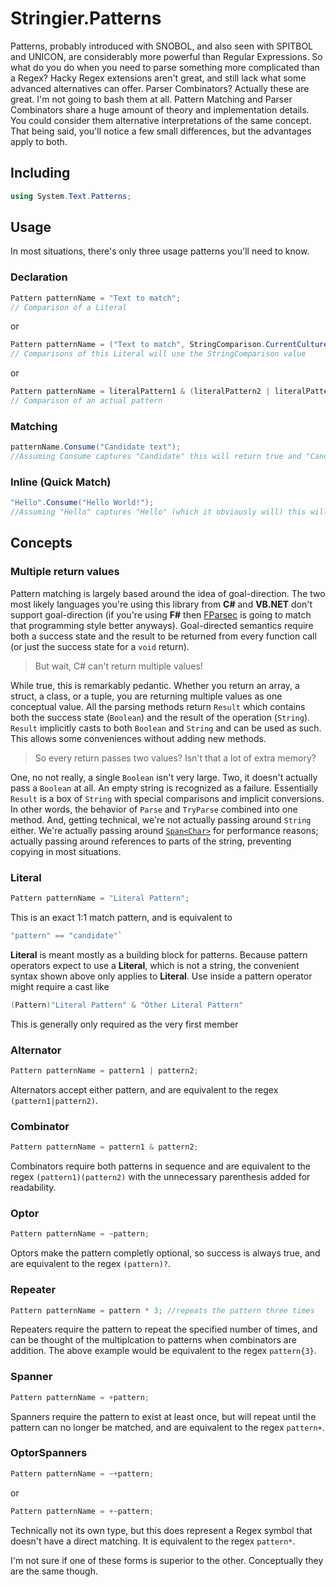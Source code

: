 ﻿# Stringier.Patterns

Patterns, probably introduced with SNOBOL, and also seen with SPITBOL and UNICON, are considerably more powerful than Regular Expressions. So what do you do when you need to parse something more complicated than a Regex? Hacky Regex extensions aren't great, and still lack what some advanced alternatives can offer. Parser Combinators? Actually these are great. I'm not going to bash them at all. Pattern Matching and Parser Combinators share a huge amount of theory and implementation details. You could consider them alternative interpretations of the same concept. That being said, you'll notice a few small differences, but the advantages apply to both.

## Including

~~~~csharp
using System.Text.Patterns;
~~~~

## Usage

In most situations, there's only three usage patterns you'll need to know.

### Declaration

~~~~csharp
Pattern patternName = "Text to match";
// Comparison of a Literal
~~~~
or
~~~~csharp
Pattern patternName = ("Text to match", StringComparison.CurrentCultureIgnoreCase);
// Comparisons of this Literal will use the StringComparison value
~~~~
or
~~~~csharp
Pattern patternName = literalPattern1 & (literalPattern2 | literalPattern3);
// Comparison of an actual pattern
~~~~

### Matching

~~~~csharp
patternName.Consume("Candidate text");
//Assuming Consume captures "Candidate" this will return true and "Candidate"
~~~~

### Inline (Quick Match)

~~~~csharp
"Hello".Consume("Hello World!");
//Assuming "Hello" captures "Hello" (which it obviously will) this will return true and "Hello"
~~~~

## Concepts

### Multiple return values

Pattern matching is largely based around the idea of goal-direction. The two most likely languages you're using this library from **C#** and **VB.NET** don't support goal-direction (if you're using **F#** then [FParsec](http://www.quanttec.com/fparsec/) is going to match that programming style better anyways). Goal-directed semantics require both a success state and the result to be returned from every function call (or just the success state for a `void` return).

> But wait, C# can't return multiple values!

While true, this is remarkably pedantic. Whether you return an array, a struct, a class, or a tuple, you are returning multiple values as one conceptual value. All the parsing methods return `Result` which contains both the success state (`Boolean`) and the result of the operation (`String`). `Result` implicitly casts to both `Boolean` and `String` and can be used as such. This allows some conveniences without adding new methods.

> So every return passes two values? Isn't that a lot of extra memory?

One, no not really, a single `Boolean` isn't very large. Two, it doesn't actually pass a `Boolean` at all. An empty string is recognized as a failure. Essentially `Result` is a box of `String` with special comparisons and implicit conversions. In other words, the behavior of `Parse` and `TryParse` combined into one method. And, getting technical, we're not actually passing around `String` either. We're actually passing around [`Span<Char>`](https://docs.microsoft.com/en-us/dotnet/api/system.span-1) for performance reasons; actually passing around references to parts of the string, preventing copying in most situations.

### Literal

~~~~csharp
Pattern patternName = "Literal Pattern";
~~~~

This is an exact 1:1 match pattern, and is equivalent to
~~~~csharp
"pattern" == "candidate"`
~~~~~
**Literal** is meant mostly as a building block for patterns. Because pattern operators expect to use a **Literal**, which is not a string, the convenient syntax shown above only applies to **Literal**. Use inside a pattern operator might require a cast like
~~~~csharp
(Pattern)"Literal Pattern" & "Other Literal Pattern"
~~~~
This is generally only required as the very first member

### Alternator

~~~~csharp
Pattern patternName = pattern1 | pattern2;
~~~~

Alternators accept either pattern, and are equivalent to the regex `(pattern1|pattern2)`.

### Combinator

~~~~csharp
Pattern patternName = pattern1 & pattern2;
~~~~

Combinators require both patterns in sequence and are equivalent to the regex `(pattern1)(pattern2)` with the unnecessary parenthesis added for readability.

### Optor

~~~~csharp
Pattern patternName = ~pattern;
~~~~

Optors make the pattern completly optional, so success is always true, and are equivalent to the regex `(pattern)?`.

### Repeater

~~~~csharp
Pattern patternName = pattern * 3; //repeats the pattern three times
~~~~

Repeaters require the pattern to repeat the specified number of times, and can be thought of the multiplcation to patterns when combinators are addition. The above example would be equivalent to the regex `pattern{3}`.

### Spanner

~~~~csharp
Pattern patternName = +pattern;
~~~~

Spanners require the pattern to exist at least once, but will repeat until the pattern can no longer be matched, and are equivalent to the regex `pattern+`.

### OptorSpanners

~~~~csharp
Pattern patternName = ~+pattern;
~~~~
or
~~~~csharp
Pattern patternName = +~pattern;
~~~~

Technically not its own type, but this does represent a Regex symbol that doesn't have a direct matching. It is equivalent to the regex `pattern*`.

I'm not sure if one of these forms is superior to the other. Conceptually they are the same though.

